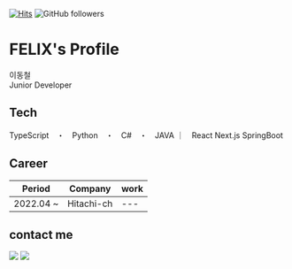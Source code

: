 [![Hits](https://hits.seeyoufarm.com/api/count/incr/badge.svg?url=https%3A%2F%2Fgithub.com%2Ffelix0708&count_bg=%2379C83D&title_bg=%23555555&&icon=github.svg&icon_color=%23E7E7E7&title=hits&edge_flat=false)](https://hits.seeyoufarm.com)
![GitHub followers](https://img.shields.io/github/followers/felix0708?style=social)

# FELIX's Profile
이동철
<br>
Junior Developer

## Tech
TypeScript　・　Python　・　C#　・　JAVA ｜　React Next.js SpringBoot

## Career

|Period|Company|work|
|---|------|---|
|2022.04 ~ |Hitachi-ch|---|

## contact me
<a href="mailto:chuls0708@gmail.com"><img src="https://img.shields.io/badge/Gmail-d14836?style=flat-square&logo=Gmail&logoColor=white&link=mailto:chuls0708@gmail.com"/></a>
<a href="https://www.linkedin.com/in/dongchul-lee-457891232"><img src="https://img.shields.io/badge/Linkedin-0A66C2?style=flat-square&logo=Linkedin&logoColor=white&link=https://www.linkedin.com/in/dongchul-lee-457891232"/></a>




